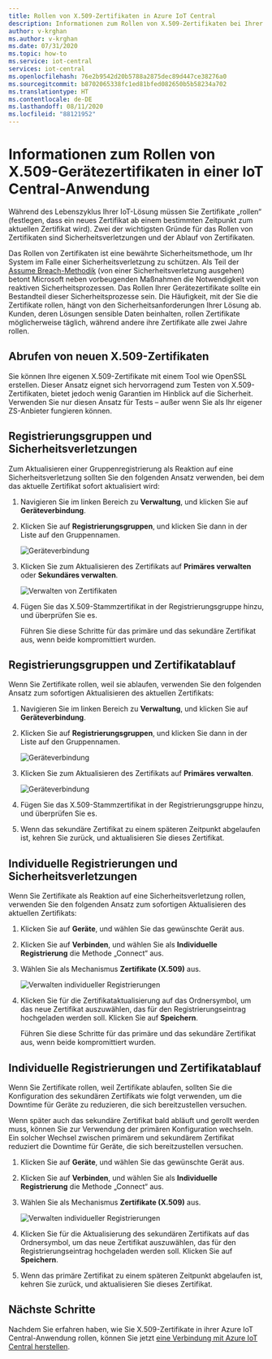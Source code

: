 ```yaml
---
title: Rollen von X.509-Zertifikaten in Azure IoT Central
description: Informationen zum Rollen von X.509-Zertifikaten bei Ihrer IoT Central-Anwendung
author: v-krghan
ms.author: v-krghan
ms.date: 07/31/2020
ms.topic: how-to
ms.service: iot-central
services: iot-central
ms.openlocfilehash: 76e2b9542d20b5788a2875dec89d447ce38276a0
ms.sourcegitcommit: b8702065338fc1ed81bfed082650b5b58234a702
ms.translationtype: HT
ms.contentlocale: de-DE
ms.lasthandoff: 08/11/2020
ms.locfileid: "88121952"
---
```

# <a name="how-to-roll-x509-device-certificates-in-iot-central-application"></a>Informationen zum Rollen von X.509-Gerätezertifikaten in einer IoT Central-Anwendung

Während des Lebenszyklus Ihrer IoT-Lösung müssen Sie Zertifikate „rollen“ (festlegen, dass ein neues Zertifikat ab einem bestimmten Zeitpunkt zum aktuellen Zertifikat wird). Zwei der wichtigsten Gründe für das Rollen von Zertifikaten sind Sicherheitsverletzungen und der Ablauf von Zertifikaten. 

Das Rollen von Zertifikaten ist eine bewährte Sicherheitsmethode, um Ihr System im Falle einer Sicherheitsverletzung zu schützen. Als Teil der [Assume Breach-Methodik](https://download.microsoft.com/download/C/1/9/C1990DBA-502F-4C2A-848D-392B93D9B9C3/Microsoft_Enterprise_Cloud_Red_Teaming.pdf) (von einer Sicherheitsverletzung ausgehen) betont Microsoft neben vorbeugenden Maßnahmen die Notwendigkeit von reaktiven Sicherheitsprozessen. Das Rollen Ihrer Gerätezertifikate sollte ein Bestandteil dieser Sicherheitsprozesse sein. Die Häufigkeit, mit der Sie die Zertifikate rollen, hängt von den Sicherheitsanforderungen Ihrer Lösung ab. Kunden, deren Lösungen sensible Daten beinhalten, rollen Zertifikate möglicherweise täglich, während andere ihre Zertifikate alle zwei Jahre rollen.


## <a name="obtain-new-x509-certificates"></a>Abrufen von neuen X.509-Zertifikaten

Sie können Ihre eigenen X.509-Zertifikate mit einem Tool wie OpenSSL erstellen. Dieser Ansatz eignet sich hervorragend zum Testen von X.509-Zertifikaten, bietet jedoch wenig Garantien im Hinblick auf die Sicherheit. Verwenden Sie nur diesen Ansatz für Tests – außer wenn Sie als Ihr eigener ZS-Anbieter fungieren können.


## <a name="enrollment-groups-and-security-breaches"></a>Registrierungsgruppen und Sicherheitsverletzungen

Zum Aktualisieren einer Gruppenregistrierung als Reaktion auf eine Sicherheitsverletzung sollten Sie den folgenden Ansatz verwenden, bei dem das aktuelle Zertifikat sofort aktualisiert wird:

1. Navigieren Sie im linken Bereich zu **Verwaltung**, und klicken Sie auf **Geräteverbindung**.

2. Klicken Sie auf **Registrierungsgruppen**, und klicken Sie dann in der Liste auf den Gruppennamen.

    ![Geräteverbindung](./media/how-to-roll-x509-certificates/device-connection.png)


3. Klicken Sie zum Aktualisieren des Zertifikats auf **Primäres verwalten** oder **Sekundäres verwalten**.

    ![Verwalten von Zertifikaten](./media/how-to-roll-x509-certificates/certificates.png)


4. Fügen Sie das X.509-Stammzertifikat in der Registrierungsgruppe hinzu, und überprüfen Sie es.

   Führen Sie diese Schritte für das primäre und das sekundäre Zertifikat aus, wenn beide kompromittiert wurden.



## <a name="enrollment-groups-and-certificate-expiration"></a>Registrierungsgruppen und Zertifikatablauf

Wenn Sie Zertifikate rollen, weil sie ablaufen, verwenden Sie den folgenden Ansatz zum sofortigen Aktualisieren des aktuellen Zertifikats:

1. Navigieren Sie im linken Bereich zu **Verwaltung**, und klicken Sie auf **Geräteverbindung**. 

2. Klicken Sie auf **Registrierungsgruppen**, und klicken Sie dann in der Liste auf den Gruppennamen.

    ![Geräteverbindung](./media/how-to-roll-x509-certificates/device-connection.png)


3. Klicken Sie zum Aktualisieren des Zertifikats auf **Primäres verwalten**.

    ![Geräteverbindung](./media/how-to-roll-x509-certificates/manage-certs.png)

4. Fügen Sie das X.509-Stammzertifikat in der Registrierungsgruppe hinzu, und überprüfen Sie es.

5. Wenn das sekundäre Zertifikat zu einem späteren Zeitpunkt abgelaufen ist, kehren Sie zurück, und aktualisieren Sie dieses Zertifikat.



## <a name="individual-enrollments-and-security-breaches"></a>Individuelle Registrierungen und Sicherheitsverletzungen

Wenn Sie Zertifikate als Reaktion auf eine Sicherheitsverletzung rollen, verwenden Sie den folgenden Ansatz zum sofortigen Aktualisieren des aktuellen Zertifikats:


1. Klicken Sie auf **Geräte**, und wählen Sie das gewünschte Gerät aus. 

2. Klicken Sie auf **Verbinden**, und wählen Sie als **Individuelle Registrierung** die Methode „Connect“ aus.

3. Wählen Sie als Mechanismus **Zertifikate (X.509)** aus.

    ![Verwalten individueller Registrierungen](./media/how-to-roll-x509-certificates/certificate-update.png)

4. Klicken Sie für die Zertifikataktualisierung auf das Ordnersymbol, um das neue Zertifikat auszuwählen, das für den Registrierungseintrag hochgeladen werden soll. Klicken Sie auf **Speichern**.

    Führen Sie diese Schritte für das primäre und das sekundäre Zertifikat aus, wenn beide kompromittiert wurden.



## <a name="individual-enrollments-and-certificate-expiration"></a>Individuelle Registrierungen und Zertifikatablauf

Wenn Sie Zertifikate rollen, weil Zertifikate ablaufen, sollten Sie die Konfiguration des sekundären Zertifikats wie folgt verwenden, um die Downtime für Geräte zu reduzieren, die sich bereitzustellen versuchen.

Wenn später auch das sekundäre Zertifikat bald abläuft und gerollt werden muss, können Sie zur Verwendung der primären Konfiguration wechseln. Ein solcher Wechsel zwischen primärem und sekundärem Zertifikat reduziert die Downtime für Geräte, die sich bereitzustellen versuchen.

1. Klicken Sie auf **Geräte**, und wählen Sie das gewünschte Gerät aus.

2. Klicken Sie auf **Verbinden**, und wählen Sie als **Individuelle Registrierung** die Methode „Connect“ aus.

3. Wählen Sie als Mechanismus **Zertifikate (X.509)** aus.

    ![Verwalten individueller Registrierungen](./media/how-to-roll-x509-certificates/certificate-update.png)

4. Klicken Sie für die Aktualisierung des sekundären Zertifikats auf das Ordnersymbol, um das neue Zertifikat auszuwählen, das für den Registrierungseintrag hochgeladen werden soll. Klicken Sie auf **Speichern**.


5. Wenn das primäre Zertifikat zu einem späteren Zeitpunkt abgelaufen ist, kehren Sie zurück, und aktualisieren Sie dieses Zertifikat.


## <a name="next-steps"></a>Nächste Schritte

Nachdem Sie erfahren haben, wie Sie X.509-Zertifikate in ihrer Azure IoT Central-Anwendung rollen, können Sie jetzt [eine Verbindung mit Azure IoT Central herstellen](concepts-get-connected.md).


